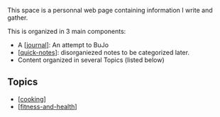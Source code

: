 
This space is a personnal web page containing information I write and gather.

This is organized in 3 main components:
- A [[journal]]: An attempt to BuJo
- [[quick-notes]]: disorganiezed notes to be categorized later.
- Content organized in several Topics (listed below)

## Topics
- [[cooking]]
- [[fitness-and-health]]






[//begin]: # "Autogenerated link references for markdown compatibility"
[journal]: journal/journal "Journal"
[quick-notes]: quick-notes "Quick Notes"
[cooking]: cooking "Cooking"
[fitness-and-health]: fitness-and-health "Fitness and Health"
[//end]: # "Autogenerated link references"